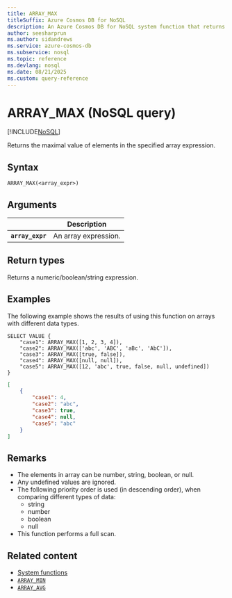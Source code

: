 ```yaml
---
title: ARRAY_MAX
titleSuffix: Azure Cosmos DB for NoSQL
description: An Azure Cosmos DB for NoSQL system function that returns the maximal value of elements in the specified array expression.
author: seesharprun
ms.author: sidandrews
ms.service: azure-cosmos-db
ms.subservice: nosql
ms.topic: reference
ms.devlang: nosql
ms.date: 08/21/2025
ms.custom: query-reference
---
```


# ARRAY_MAX (NoSQL query)

[!INCLUDE[NoSQL](../../includes/appliesto-nosql.md)]

Returns the maximal value of elements in the specified array expression.

## Syntax

```nosql
ARRAY_MAX(<array_expr>)  
```  

## Arguments

| | Description |
| --- | --- |
| **`array_expr`** | An array expression. |

## Return types

Returns a numeric/boolean/string expression.

## Examples

The following example shows the results of using this function on arrays with different data types.

```nosql
SELECT VALUE {
    "case1": ARRAY_MAX([1, 2, 3, 4]),
    "case2": ARRAY_MAX(['abc', 'ABC', 'aBc', 'AbC']),
    "case3": ARRAY_MAX([true, false]),
    "case4": ARRAY_MAX([null, null]),
    "case5": ARRAY_MAX([12, 'abc', true, false, null, undefined])
}
```

```json
[
    {
        "case1": 4,
        "case2": "abc",
        "case3": true,
        "case4": null,
        "case5": "abc"
    }
]
```

## Remarks

- The elements in array can be number, string, boolean, or null.
- Any undefined values are ignored.
- The following priority order is used (in descending order), when comparing different types of data:
  - string
  - number
  - boolean
  - null
- This function performs a full scan.

## Related content

- [System functions](system-functions.yml)
- [`ARRAY_MIN`](array-min.md)
- [`ARRAY_AVG`](array-avg.md)
